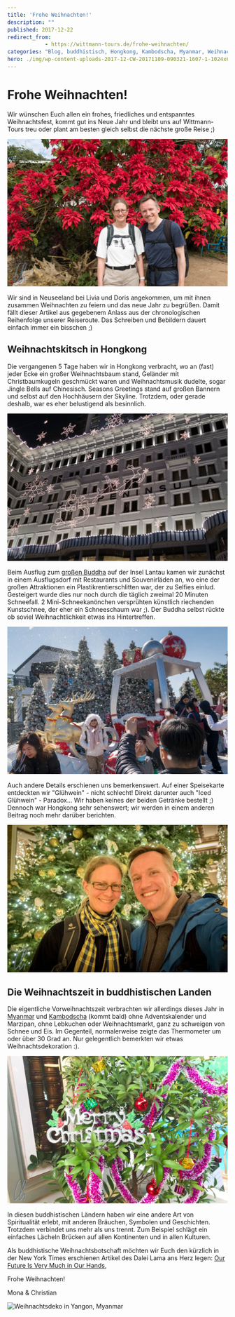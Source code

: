 ```yaml
---
title: 'Frohe Weihnachten!'
description: ""
published: 2017-12-22
redirect_from: 
            - https://wittmann-tours.de/frohe-weihnachten/
categories: "Blog, buddhistisch, Hongkong, Kambodscha, Myanmar, Weihnachten"
hero: ./img/wp-content-uploads-2017-12-CW-20171109-090321-1607-1-1024x683.jpg
---
```

# Frohe Weihnachten!

Wir wünschen Euch allen ein frohes, friedliches und entspanntes Weihnachtsfest, kommt gut ins Neue Jahr und bleibt uns auf Wittmann-Tours treu oder plant am besten gleich selbst die nächste große Reise ;)

![Myanmaresischer Weihnachtsstern in voller Blühte](./img/wp-content-uploads-2017-12-CW-20171109-090321-1607-1-1024x683.jpg)

<!--more-->

Wir sind in Neuseeland bei Livia und Doris angekommen, um mit ihnen zusammen Weihnachten zu feiern und das neue Jahr zu begrüßen. Damit fällt dieser Artikel aus gegebenem Anlass aus der chronologischen Reihenfolge unserer Reiseroute. Das Schreiben und Bebildern dauert einfach immer ein bisschen ;)

## Weihnachtskitsch in Hongkong

Die vergangenen 5 Tage haben wir in Hongkong verbracht, wo an (fast) jeder Ecke ein großer Weihnachtsbaum stand, Geländer mit Christbaumkugeln geschmückt waren und Weihnachtsmusik dudelte, sogar Jingle Bells auf Chinesisch. Seasons Greetings stand auf großen Bannern und selbst auf den Hochhäusern der Skyline. Trotzdem, oder gerade deshalb, war es eher belustigend als besinnlich.

![Übergroße Weihnachtsdeko](./img/wp-content-uploads-2017-12-CW-20171219-183646-4340-2-1024x683.jpg)

Beim Ausflug zum [großen Buddha](https://de.wikipedia.org/wiki/Tian_Tan_Buddha) auf der Insel Lantau kamen wir zunächst in einem Ausflugsdorf mit Restaurants und Souvenirläden an, wo eine der großen Attraktionen ein Plastikrentierschlitten war, der zu Selfies einlud. Gesteigert wurde dies nur noch durch die täglich zweimal 20 Minuten Schneefall. 2 Mini-Schneekanönchen versprühten künstlich riechenden Kunstschnee, der eher ein Schneeschaum war ;). Der Buddha selbst rückte ob soviel Weihnachtlichkeit etwas ins Hintertreffen.

![It's Snow-Time!](./img/wp-content-uploads-2017-12-CW-20171220-124529-4375-2-1024x683.jpg)

Auch andere Details erschienen uns bemerkenswert. Auf einer Speisekarte entdeckten wir "Glühwein" - nicht schlecht! Direkt darunter auch "Iced Glühwein" - Paradox... Wir haben keines der beiden Getränke bestellt ;) Dennoch war Hongkong sehr sehenswert; wir werden in einem anderen Beitrag noch mehr darüber berichten.

![Weihnachtsbaumselfie](./img/wp-content-uploads-2017-12-CW-20171219-183518-4337-2-1024x683.jpg)

## Die Weihnachtszeit in buddhistischen Landen

Die eigentliche Vorweihnachtszeit verbrachten wir allerdings dieses Jahr in [Myanmar](http://wittmann-tours.de/category/asien/myanmar/) und [Kambodscha](http://wittmann-tours.de/category/asien/kambodscha/) (kommt bald) ohne Adventskalender und Marzipan, ohne Lebkuchen oder Weihnachtsmarkt, ganz zu schweigen von Schnee und Eis. Im Gegenteil, normalerweise zeigte das Thermometer um oder über 30 Grad an. Nur gelegentlich bemerkten wir etwas Weihnachtsdekoration :).

![Unser Hotel in Siem Reap wünscht Frohe Weihnachten](./img/wp-content-uploads-2017-12-IMG_1240-1-1024x683.jpg)

In diesen buddhistischen Ländern haben wir eine andere Art von Spiritualität erlebt, mit anderen Bräuchen, Symbolen und Geschichten. Trotzdem verbindet uns mehr als uns trennt. Zum Beispiel schlägt ein einfaches Lächeln Brücken auf allen Kontinenten und in allen Kulturen.

Als buddhistische Weihnachtsbotschaft möchten wir Euch den kürzlich in der New York Times erschienen Artikel des Dalei Lama ans Herz legen: [Our Future Is Very Much in Our Hands](https://www.nytimes.com/2017/12/01/opinion/dalai-lama-despair-future.html),

Frohe Weihnachten!

Mona & Christian

![Weihnachtsdeko in Yangon, Myanmar](http://wittmann-tours.de/wp-content/uploads/2017/12/CW-20171127-100909-2870-1-1024x683.jpg)
